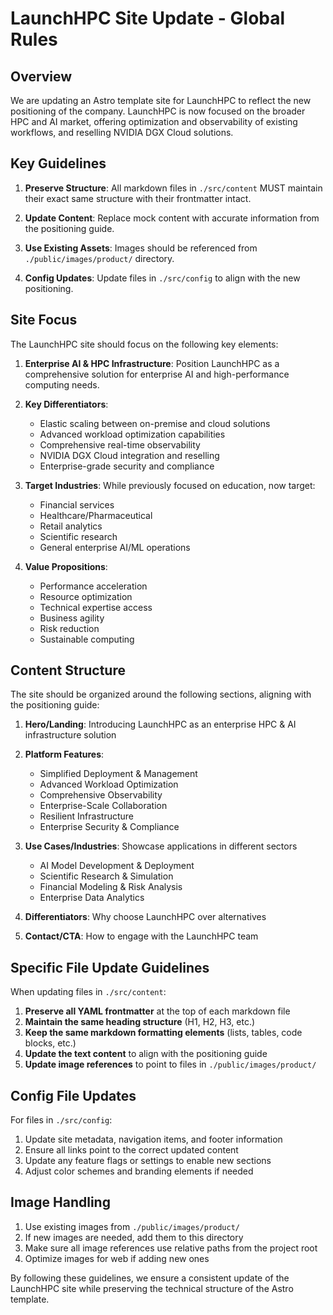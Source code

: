 # LaunchHPC Site Update - Global Rules

## Overview

We are updating an Astro template site for LaunchHPC to reflect the new positioning of the company. LaunchHPC is now focused on the broader HPC and AI market, offering optimization and observability of existing workflows, and reselling NVIDIA DGX Cloud solutions.

## Key Guidelines

1. **Preserve Structure**: All markdown files in `./src/content` MUST maintain their exact same structure with their frontmatter intact.

2. **Update Content**: Replace mock content with accurate information from the positioning guide.

3. **Use Existing Assets**: Images should be referenced from `./public/images/product/` directory.

4. **Config Updates**: Update files in `./src/config` to align with the new positioning.

## Site Focus

The LaunchHPC site should focus on the following key elements:

1. **Enterprise AI & HPC Infrastructure**: Position LaunchHPC as a comprehensive solution for enterprise AI and high-performance computing needs.

2. **Key Differentiators**:

   - Elastic scaling between on-premise and cloud solutions
   - Advanced workload optimization capabilities
   - Comprehensive real-time observability
   - NVIDIA DGX Cloud integration and reselling
   - Enterprise-grade security and compliance

3. **Target Industries**: While previously focused on education, now target:

   - Financial services
   - Healthcare/Pharmaceutical
   - Retail analytics
   - Scientific research
   - General enterprise AI/ML operations

4. **Value Propositions**:
   - Performance acceleration
   - Resource optimization
   - Technical expertise access
   - Business agility
   - Risk reduction
   - Sustainable computing

## Content Structure

The site should be organized around the following sections, aligning with the positioning guide:

1. **Hero/Landing**: Introducing LaunchHPC as an enterprise HPC & AI infrastructure solution

2. **Platform Features**:

   - Simplified Deployment & Management
   - Advanced Workload Optimization
   - Comprehensive Observability
   - Enterprise-Scale Collaboration
   - Resilient Infrastructure
   - Enterprise Security & Compliance

3. **Use Cases/Industries**: Showcase applications in different sectors

   - AI Model Development & Deployment
   - Scientific Research & Simulation
   - Financial Modeling & Risk Analysis
   - Enterprise Data Analytics

4. **Differentiators**: Why choose LaunchHPC over alternatives

5. **Contact/CTA**: How to engage with the LaunchHPC team

## Specific File Update Guidelines

When updating files in `./src/content`:

1. **Preserve all YAML frontmatter** at the top of each markdown file
2. **Maintain the same heading structure** (H1, H2, H3, etc.)
3. **Keep the same markdown formatting elements** (lists, tables, code blocks, etc.)
4. **Update the text content** to align with the positioning guide
5. **Update image references** to point to files in `./public/images/product/`

## Config File Updates

For files in `./src/config`:

1. Update site metadata, navigation items, and footer information
2. Ensure all links point to the correct updated content
3. Update any feature flags or settings to enable new sections
4. Adjust color schemes and branding elements if needed

## Image Handling

1. Use existing images from `./public/images/product/`
2. If new images are needed, add them to this directory
3. Make sure all image references use relative paths from the project root
4. Optimize images for web if adding new ones

By following these guidelines, we ensure a consistent update of the LaunchHPC site while preserving the technical structure of the Astro template.
